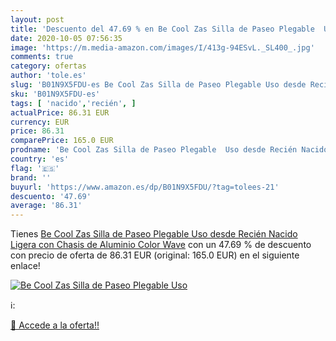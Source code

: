 ```yaml
---
layout: post
title: 'Descuento del 47.69 % en Be Cool Zas Silla de Paseo Plegable  Uso'
date: 2020-10-05 07:56:35
image: 'https://m.media-amazon.com/images/I/413g-94ESvL._SL400_.jpg'
comments: true
category: ofertas
author: 'tole.es'
slug: 'B01N9X5FDU-es Be Cool Zas Silla de Paseo Plegable Uso desde Recién...'
sku: 'B01N9X5FDU-es'
tags: [ 'nacido','recién', ]
actualPrice: 86.31 EUR
currency: EUR
price: 86.31
comparePrice: 165.0 EUR
prodname: 'Be Cool Zas Silla de Paseo Plegable  Uso desde Recién Nacido  Ligera con Chasis de Aluminio  Color Wave'
country: 'es'
flag: '🇪🇸'
brand: ''
buyurl: 'https://www.amazon.es/dp/B01N9X5FDU/?tag=tolees-21'
descuento: '47.69'
average: '86.31'
---
```


Tienes [Be Cool Zas Silla de Paseo Plegable  Uso desde Recién Nacido  Ligera con Chasis de Aluminio  Color Wave](https://www.amazon.es/dp/B01N9X5FDU/?tag=tolees-21) con un 47.69 % de descuento con precio de oferta de 86.31 EUR (original: 165.0 EUR) en el siguiente enlace!

[![Be Cool Zas Silla de Paseo Plegable  Uso](https://m.media-amazon.com/images/I/413g-94ESvL._SL400_.jpg)](https://www.amazon.es/dp/B01N9X5FDU/?tag=tolees-21)

ℹ️:


[🛒 Accede a la oferta!!](https://www.amazon.es/dp/B01N9X5FDU/?tag=tolees-21)
